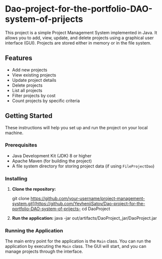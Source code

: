 # Dao-project-for-the-portfolio-DAO-system-of-prijects
This project is a simple Project Management System implemented in Java. It allows you to add, view, update, and delete projects using a graphical user interface (GUI). Projects are stored either in memory or in the file system.

## Features

- Add new projects
- View existing projects
- Update project details
- Delete projects
- List all projects
- Filter projects by cost
- Count projects by specific criteria

## Getting Started

These instructions will help you set up and run the project on your local machine.

### Prerequisites

- Java Development Kit (JDK) 8 or higher
- Apache Maven (for building the project)
- A file system directory for storing project data (if using `FileProjectDao`)

### Installing

1. **Clone the repository:**

   
    git clone https://github.com/your-username/project-management-system.git](https://github.com/YevheniiSatov/Dao-project-for-the-portfolio-DAO-system-of-prijects-
    cd DaoProject
 


3. **Run the application:**
 java -jar  out/artifacts/DaoProject_jar/DaoProject.jar
   

### Running the Application

The main entry point for the application is the `Main` class. You can run the application by executing the `Main` class. The GUI will start, and you can manage projects through the interface.
